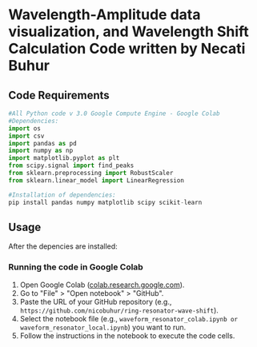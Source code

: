 # Wavelength-Amplitude data visualization, and Wavelength Shift Calculation Code written by Necati Buhur

## Code Requirements

```python
#All Python code v 3.0 Google Compute Engine - Google Colab
#Dependencies:
import os
import csv
import pandas as pd
import numpy as np
import matplotlib.pyplot as plt
from scipy.signal import find_peaks
from sklearn.preprocessing import RobustScaler
from sklearn.linear_model import LinearRegression

#Installation of dependencies:
pip install pandas numpy matplotlib scipy scikit-learn
```

## Usage
After the depencies are installed:
### Running the code in Google Colab

1. Open Google Colab ([colab.research.google.com](https://colab.research.google.com/)).
2. Go to "File" > "Open notebook" > "GitHub".
3. Paste the URL of your GitHub repository (e.g., `https://github.com/nicobuhur/ring-resonator-wave-shift`).
4. Select the notebook file (e.g., `waveform_resonator_colab.ipynb or waveform_resonator_local.ipynb`) you want to run.
5. Follow the instructions in the notebook to execute the code cells.
